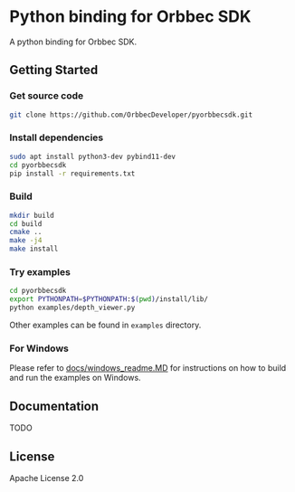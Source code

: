 # Python binding for Orbbec SDK

A python binding for Orbbec SDK.

## Getting Started

### Get source code

```bash
git clone https://github.com/OrbbecDeveloper/pyorbbecsdk.git
```

### Install dependencies

```bash
sudo apt install python3-dev pybind11-dev
cd pyorbbecsdk
pip install -r requirements.txt
```

### Build

```bash
mkdir build
cd build
cmake ..
make -j4
make install
```

### Try examples

```bash
cd pyorbbecsdk
export PYTHONPATH=$PYTHONPATH:$(pwd)/install/lib/
python examples/depth_viewer.py
```

Other examples can be found in `examples` directory.

### For Windows

Please refer to [docs/windows_readme.MD](docs/windows_readme.MD) for instructions on how to build and run the examples
on Windows.

## Documentation

TODO

## License

Apache License 2.0
